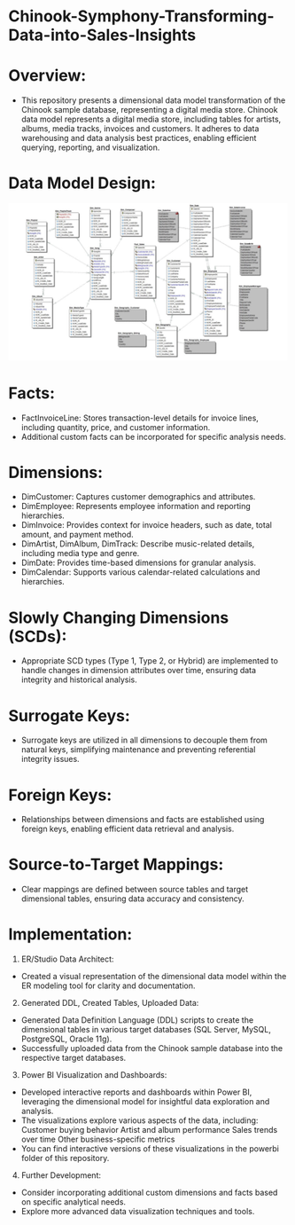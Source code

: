 # Chinook-Symphony-Transforming-Data-into-Sales-Insights
# Overview:
- This repository presents a dimensional data model transformation of the Chinook sample database, representing a digital media store.  Chinook data model represents a digital media 
store, including tables for artists, albums, media tracks, invoices and customers. It adheres to data warehousing and data analysis best practices, enabling efficient querying, reporting, and visualization.

# Data Model Design:
![dim_image](https://github.com/Adityam0208/Chinook-Symphony-Transforming-Data-into-Sales-Insights/blob/main/Dimensional%20Model/Dim%20data%20model.png)
# Facts:
- FactInvoiceLine: Stores transaction-level details for invoice lines, including quantity, price, and customer information.
- Additional custom facts can be incorporated for specific analysis needs.
  
# Dimensions:
- DimCustomer: Captures customer demographics and attributes.
- DimEmployee: Represents employee information and reporting hierarchies.
- DimInvoice: Provides context for invoice headers, such as date, total amount, and payment method.
- DimArtist, DimAlbum, DimTrack: Describe music-related details, including media type and genre.
- DimDate: Provides time-based dimensions for granular analysis.
- DimCalendar: Supports various calendar-related calculations and hierarchies.

  
# Slowly Changing Dimensions (SCDs):
- Appropriate SCD types (Type 1, Type 2, or Hybrid) are implemented to handle changes in dimension attributes over time, ensuring data integrity and historical analysis.
  
# Surrogate Keys:
- Surrogate keys are utilized in all dimensions to decouple them from natural keys, simplifying maintenance and preventing referential integrity issues.
  
# Foreign Keys:
- Relationships between dimensions and facts are established using foreign keys, enabling efficient data retrieval and analysis.
  
# Source-to-Target Mappings:
- Clear mappings are defined between source tables and target dimensional tables, ensuring data accuracy and consistency.

# Implementation:
1. ER/Studio Data Architect:
- Created a visual representation of the dimensional data model within the ER modeling tool for clarity and documentation.

2. Generated DDL, Created Tables, Uploaded Data:
- Generated Data Definition Language (DDL) scripts to create the dimensional tables in various target databases (SQL Server, MySQL, PostgreSQL, Oracle 11g).
- Successfully uploaded data from the Chinook sample database into the respective target databases.

3. Power BI Visualization and Dashboards:
- Developed interactive reports and dashboards within Power BI, leveraging the dimensional model for insightful data exploration and analysis.
- The visualizations explore various aspects of the data, including:
  Customer buying behavior
  Artist and album performance
  Sales trends over time
  Other business-specific metrics
- You can find interactive versions of these visualizations in the powerbi folder of this repository.

4. Further Development:
- Consider incorporating additional custom dimensions and facts based on specific analytical needs.
- Explore more advanced data visualization techniques and tools.
